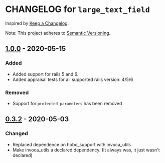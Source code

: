# CHANGELOG for `large_text_field`

Inspired by [Keep a Changelog](https://keepachangelog.com/en/1.0.0/).

Note: This project adheres to [Semantic Versioning](https://semver.org/spec/v2.0.0.html).

## [1.0.0] - 2020-05-15
### Added
- Added support for rails 5 and 6.
- Added appraisal tests for all supported rails version: 4/5/6

### Removed
- Support for `protected_parameters` has been removed

## [0.3.2] - 2020-05-03
### Changed
- Replaced dependence on hobo_support with invoca_utils
- Make invoca_utils a declared dependency. (It always was, it just wasn't declared)

[1.0.0]: https://github.com/Invoca/large_text_field/compary/v0.3.2...v1.0.0
[0.3.2]: https://github.com/Invoca/large_text_field/compare/v0.3.1...v0.3.2
